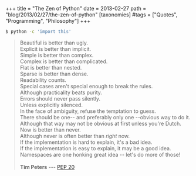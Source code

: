 +++
title = "The Zen of Python"
date = 2013-02-27
path = "blog/2013/02/27/the-zen-of-python"
[taxonomies]
#tags = ["Quotes", "Programming", "Philosophy"]
+++

```bash
$ python -c 'import this'
```

> Beautiful is better than ugly.  
Explicit is better than implicit.  
Simple is better than complex.  
Complex is better than complicated.  
Flat is better than nested.  
Sparse is better than dense.  
Readability counts.  
Special cases aren't special enough to break the rules.  
Although practicality beats purity.  
Errors should never pass silently.  
Unless explicitly silenced.  
In the face of ambiguity, refuse the temptation to guess.  
There should be one-- and preferably only one --obvious way to do it.  
Although that way may not be obvious at first unless you're Dutch.  
Now is better than never.  
Although never is often better than *right* now.  
If the implementation is hard to explain, it's a bad idea.  
If the implementation is easy to explain, it may be a good idea.  
Namespaces are one honking great idea -- let's do more of those!<br/><br/>
**Tim Peters** --- [PEP 20](https://www.python.org/dev/peps/pep-0020/) 

